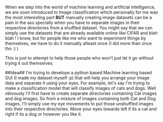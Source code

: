 When we step into the world of machine learning and artificial intelligence, we are 
soon introduced to Image classification which personally for me was the most interesting part **BUT**
manually creating image datasets can be a pain in the ass specially when you have to separate 
images in their respective directories from a shuffled dataset. You might say that we can simply use the 
datasets that are already available online like CIFAR and blah blah ! 
I know, but for people like me who want to experiment things by themselves, we have to do it manually atleast once (I did more than once tho :)  )

This is just to attempt to help those people who won't just let it go without trying it out themselves.

##Idea##
I'm trying to develope a python based Machine learning based GUI (I made my dataset myself :p) that will help you arrange your image data and separate it using your eyes.
For example, let's say I'm trying to make a classification model that will classify images of cats and dogs. Well obivously I'll first have to create separate directories containing Cat images
and dog images. So from a mixture of images containing both Cat and Dog images, I'll simply use my eye movements to put those unshuffled images into their respective directories. Move your eyes towards
left if its a cat and right if its a dog or however you like it.

